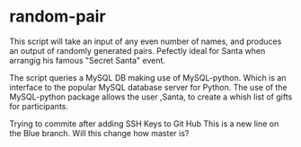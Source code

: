 # random-pair
This script will take an input of any even number of names, and produces an output of randomly generated pairs. Pefectly ideal for Santa when arrangig his famous "Secret Santa" event. 

The script queries a MySQL DB making use of MySQL-python. Which is an interface to the popular MySQL database server for Python. The use of the MySQL-python package allows the user ,Santa, to create a whish list of gifts for participants. 

Trying to commite after adding SSH Keys to Git Hub
This is a new line on the Blue branch. Will this change how master is?

